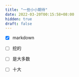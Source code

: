 ```yaml
---
title: "一些小小期待"
date: 2022-03-20T00:15:58+08:00
hidden: true
draft: false
---
```




- [x] markdown
- [ ] 挖的
- [ ] 是大多数
- [ ] 十大





​	





​	

